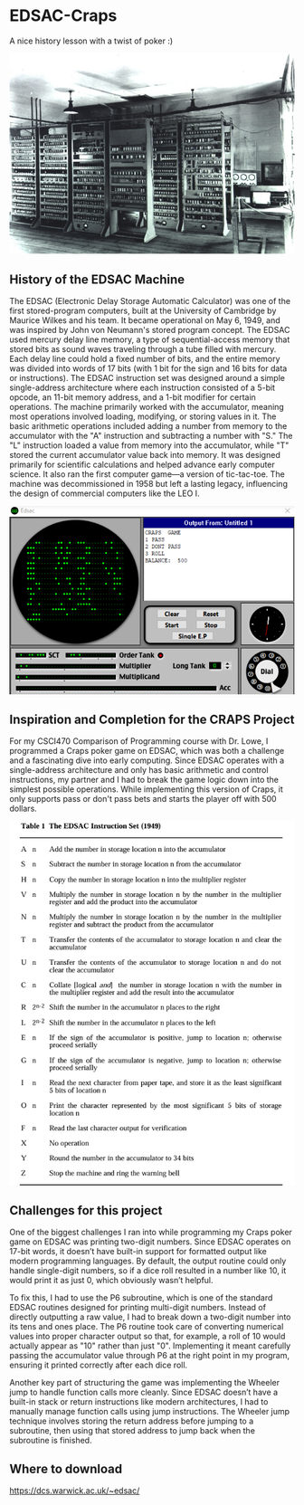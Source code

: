 # EDSAC-Craps
A nice history lesson with a twist of poker :) 

![screenshot](EDSAC_(19).jpg)
## History of the EDSAC Machine

The EDSAC (Electronic Delay Storage Automatic Calculator) was one of the first stored-program computers, built at the University of Cambridge by Maurice Wilkes and his team. It became operational on May 6, 1949, and was inspired by John von Neumann's stored program concept. The EDSAC used mercury delay line memory, a type of sequential-access memory that stored bits as sound waves traveling through a tube filled with mercury. Each delay line could hold a fixed number of bits, and the entire memory was divided into words of 17 bits (with 1 bit for the sign and 16 bits for data or instructions). The EDSAC instruction set was designed around a simple single-address architecture where each instruction consisted of a 5-bit opcode, an 11-bit memory address, and a 1-bit modifier for certain operations. The machine primarily worked with the accumulator, meaning most operations involved loading, modifying, or storing values in it. The basic arithmetic operations included adding a number from memory to the accumulator with the "A" instruction and subtracting a number with "S." The "L" instruction loaded a value from memory into the accumulator, while "T" stored the current accumulator value back into memory. It was designed primarily for scientific calculations and helped advance early computer science. It also ran the first computer game—a version of tic-tac-toe. The machine was decommissioned in 1958 but left a lasting legacy, influencing the design of commercial computers like the LEO I.

![screenshot](EDSAC.PNG)

## Inspiration and Completion for the CRAPS Project

For my CSCI470 Comparison of Programming course with Dr. Lowe, I programmed a Craps poker game on EDSAC, which was both a challenge and a fascinating dive into early computing. Since EDSAC operates with a single-address architecture and only has basic arithmetic and control instructions, my partner and I had to break the game logic down into the simplest possible operations. While implementing this version of Craps, it only supports pass or don't pass bets and starts the player off with 500 dollars. 

![screenshot](edsac2.PNG)

## Challenges for this project

One of the biggest challenges I ran into while programming my Craps poker game on EDSAC was printing two-digit numbers. Since EDSAC operates on 17-bit words, it doesn’t have built-in support for formatted output like modern programming languages.  By default, the output routine could only handle single-digit numbers, so if a dice roll resulted in a number like 10, it would print it as just 0, which obviously wasn’t helpful.

To fix this, I had to use the P6 subroutine, which is one of the standard EDSAC routines designed for printing multi-digit numbers. Instead of directly outputting a raw value, I had to break down a two-digit number into its tens and ones place. The P6 routine took care of converting numerical values into proper character output so that, for example, a roll of 10 would actually appear as "10" rather than just "0". Implementing it meant carefully passing the accumulator value through P6 at the right point in my program, ensuring it printed correctly after each dice roll.

Another key part of structuring the game was implementing the Wheeler jump to handle function calls more cleanly. Since EDSAC doesn’t have a built-in stack or return instructions like modern architectures, I had to manually manage function calls using jump instructions. The Wheeler jump technique involves storing the return address before jumping to a subroutine, then using that stored address to jump back when the subroutine is finished.

## Where to download 

https://dcs.warwick.ac.uk/~edsac/ 
